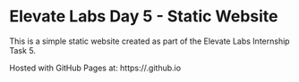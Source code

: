 # Elevate Labs Day 5 - Static Website

This is a simple static website created as part of the Elevate Labs Internship Task 5.

Hosted with GitHub Pages at: https://<yourusername>.github.io
